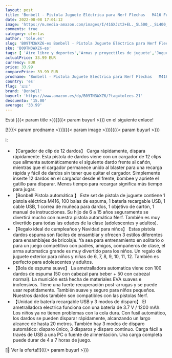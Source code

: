 ```yaml
---
layout: post
title: 'Bonbell - Pistola Juguete Eléctrica para Nerf Flechas   M416 Fusil Automático Grande con Clip 12 Dardos  100 Espuma Balas  3 Modos de Disparo  USB Recargable  Regalo de Cumpleaños/ Navidad para de niños 6 años+'
date: 2022-08-08 17:01:12
image: 'https://m.media-amazon.com/images/I/41GXJct2+EL._SL500_._SL400_.jpg'
comments: true
category: ofertas
author: 'tole.es'
slug: 'B09TN3WXZ6-es Bonbell - Pistola Juguete Eléctrica para Nerf Flechas M416...'
sku: 'B09TN3WXZ6-es'
tags: [ 'Aire libre y deportes','Armas y proyectiles de juguete','Juguetes','Juguetes y juegos','Lanzadores de espuma de juguete','bonbell','navidad','🇪🇸', ]
actualPrice: 33.99 EUR
currency: EUR
price: 33.99
comparePrice: 39.99 EUR
prodname: 'Bonbell - Pistola Juguete Eléctrica para Nerf Flechas   M416 Fusil Automático Grande con Clip 12 Dardos  100 Espuma Balas  3 Modos de Disparo  USB Recargable  Regalo de Cumpleaños/ Navidad para de niños 6 años+'
country: 'es'
flag: '🇪🇸'
brand: 'Bonbell'
buyurl: 'https://www.amazon.es/dp/B09TN3WXZ6/?tag=tolees-21'
descuento: '15.00'
average: '33.99'
---
```


Está [{{< param title >}}]({{< param buyurl >}}) en el siguiente enlace!

[![{{< param prodname >}}]({{< param image >}})]({{< param buyurl >}})

ℹ️:

- 【Cargador de clip de 12 dardos】 Carga rápidamente, dispara rápidamente. Esta pistola de dardos viene con un cargador de 12 clips que alimenta automáticamente el siguiente dardo frente al cañón, mientras que el cargador permanece unido al blaster para una recarga rápida y fácil de dardos sin tener que quitar el cargador. Simplemente inserte 12 dardos en el cargador desde el frente, bombee y apriete el gatillo para disparar. Menos tiempo para recargar significa más tiempo para jugar.
- 【Bonbell Pistola automática 】 Este set de pistola de juguete contiene 1 pistola eléctrica M416, 100 balas de espuma, 1 batería recargable USB, 1 cable USB, 1 correa de muñeca para dardos, 1 objetivo de cartón, 1 manual de instrucciones. Su hijo de 6 a 15 años seguramente se divertirá mucho con nuestra pistola automática Nerf. También es muy divertido para todas las edades de la clase (adolescentes y adultos).
- 【Regalo ideal de cumpleaños y Navidad para niños】 Estas pistola dardos espuma son fáciles de ensamblar y ofrecen 3 estilos diferentes para ensamblajes de bricolaje. Ya sea para entrenamiento en solitario o para un juego competitivo con padres, amigos, compañeros de clase, el arma automatica grande es muy divertido para los niños. Un regalo de juguete exterior para niños y niñas de 6, 7, 8, 9, 10, 11, 12. También es perfecto para adolescentes y adultos.
- 【Bola de espuma suave】 La ametralladora automatica viene con 100 dardos de espuma (50 con cabezal para beber + 50 con cabezal normal). La munición está hecha de materiales EVA suaves e inofensivos. Tiene una fuerte recuperación post-arrugas y se puede usar repetidamente. También suave y seguro para niños pequeños. Nuestros dardos también son compatibles con las pistolas Nerf.
- 【Unidad de batería recargable USB y 3 modos de disparo】 El ametralladora electrica funciona con una batería de 3.7 V / 1200 mAh. Los niños ya no tienen problemas con la cola dura. Con fusil automático, los dardos se pueden disparar rápidamente, alcanzando un largo alcance de hasta 20 metros. También hay 3 modos de disparo automático: disparo único, 3 disparos y disparo continuo. Carga fácil a través de USB a una PC o fuente de alimentación. Una carga completa puede durar de 4 a 7 horas de juego.

[🛒 Ver la oferta!!]({{< param buyurl >}})
